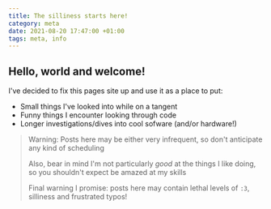 ```yaml
---
title: The silliness starts here!
category: meta
date: 2021-08-20 17:47:00 +01:00 
tags: meta, info
---
```


## Hello, world and welcome!

I've decided to fix this pages site up and use it as a place to put:
- Small things I've looked into while on a tangent
- Funny things I encounter looking through code
- Longer investigations/dives into cool sofware (and/or hardware!)

> Warning:
> Posts here may be either very infrequent, so don't anticipate any kind of scheduling
> 
> Also, bear in mind I'm not particularly *good* at the things I like doing, so you shouldn't expect be amazed at my skills
> 
> Final warning I promise: posts here may contain lethal levels of `:3`, silliness and frustrated typos!
